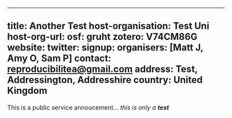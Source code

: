 
---
title: Another Test
host-organisation: Test Uni
host-org-url: 
osf: gruht
zotero: V74CM86G
website: 
twitter: 
signup: 
organisers: [Matt J, Amy O, Sam P]
contact: reproducibilitea@gmail.com
address: Test,
Addressington,
Addresshire
country: United Kingdom
---

This is a public service annoucement... *this is only a **test***
